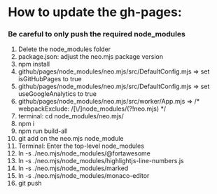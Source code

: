 # How to update the gh-pages:

### Be careful to only push the required node_modules

1.  Delete the node_modules folder 
2.  package.json: adjust the neo.mjs package version
3.  npm install
4.  github/pages/node_modules/neo.mjs/src/DefaultConfig.mjs => set isGitHubPages to true
5.  github/pages/node_modules/neo.mjs/src/DefaultConfig.mjs => set useGoogleAnalytics to true
6.  github/pages/node_modules/neo.mjs/src/worker/App.mjs => /* webpackExclude: /[\\\/]node_modules/(?!neo.mjs) */
7.  terminal: cd node_modules/neo.mjs/
8.  npm i
9.  npm run build-all
10. git add on the neo.mjs node_module
11. Terminal: Enter the top-level node_modules
12. ln -s ./neo.mjs/node_modules/@fortawesome
12. ln -s ./neo.mjs/node_modules/highlightjs-line-numbers.js
13. ln -s ./neo.mjs/node_modules/marked
14. ln -s ./neo.mjs/node_modules/monaco-editor
15. git push
